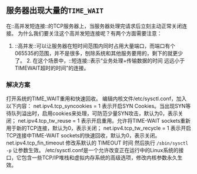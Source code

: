 ## 服务器出现大量的`TIME_WAIT`
在::高并发短连接::的TCP服务器上，当服务器处理完请求后立刻主动正常关闭连接。
为什么我们要关注这个高并发短连接呢？有两个方面需要注意：
1. ::高并发::可以让服务器在短时间范围内同时占用大量端口，而端口有个065535的范围，并不是很多，刨除系统和其他服务要用的，剩下的就更少了。
	2. 在这个场景中，::短连接::表示“业务处理+传输数据的时间 远远小于 TIMEWAIT超时的时间”的连接。
### 解决方案
打开系统的TIME_WAIT重用和快速回收。
编辑内核文件/etc/sysctl.conf，加入以下内容：
	net.ipv4.tcp_syncookies = 1 表示开启SYN Cookies。当出现SYN等待队列溢出时，启用cookies来处理，可防范少量SYN攻击，默认为0，表示关闭；
	net.ipv4.tcp_tw_reuse = 1 表示开启重用。允许将TIME-WAIT sockets重新用于新的TCP连接，默认为0，表示关闭；
	net.ipv4.tcp_tw_recycle = 1 表示开启TCP连接中TIME-WAIT sockets的快速回收，默认为0，表示关闭。
	net.ipv4.tcp_fin_timeout 修改系默认的 TIMEOUT 时间
然后执行 `/sbin/sysctl -p` 让参数生效。
	/etc/sysctl.conf是一个允许改变正在运行中的Linux系统的接口，它包含一些TCP/IP堆栈和虚拟内存系统的高级选项，修改内核参数永久生效。
